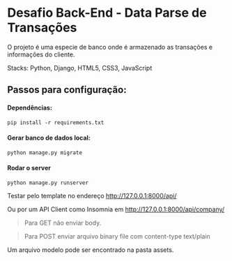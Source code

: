 # Desafio Back-End - Data Parse de Transações

O projeto é uma especie de banco onde é armazenado as transações e informações do cliente.

Stacks: Python, Django, HTML5, CSS3, JavaScript

## Passos para configuração:

#### Dependências:
`pip install -r requirements.txt`

#### Gerar banco de dados local:
`python manage.py migrate`


#### Rodar o server
`python manage.py runserver`


Testar pelo template no endereço http://127.0.0.1:8000/api/


Ou por um API Client como Insomnia em http://127.0.0.1:8000/api/company/
>Para GET não enviar body.

>Para POST enviar arquivo binary file com content-type text/plain


Um arquivo modelo pode ser encontrado na pasta assets.